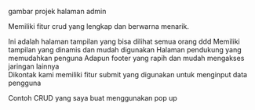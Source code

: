 
gambar projek halaman admin
  

Memiliki fitur crud yang lengkap dan berwarna menarik.




Ini adalah halaman tampilan yang bisa dilihat semua orang  ddd Memiliki tampilan yang dinamis dan mudah digunakan
   Halaman pendukung yang memudahkan penguna  Adapun footer yang rapih dan mudah mengakses jaringan lainnya  
Dikontak kami memiliki fitur submit yang digunakan untuk menginput data pengguna











Contoh CRUD yang saya buat menggunakan pop up
    
